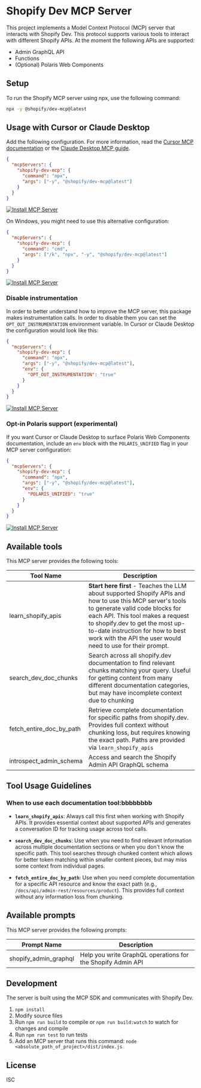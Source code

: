 # Shopify Dev MCP Server

This project implements a Model Context Protocol (MCP) server that interacts with Shopify Dev. This protocol supports various tools to interact with different Shopify APIs. At the moment the following APIs are supported:

- Admin GraphQL API
- Functions
- (Optional) Polaris Web Components

## Setup

To run the Shopify MCP server using npx, use the following command:

```bash
npx -y @shopify/dev-mcp@latest
```

## Usage with Cursor or Claude Desktop

Add the following configuration. For more information, read the [Cursor MCP documentation](https://docs.cursor.com/context/model-context-protocol) or the [Claude Desktop MCP guide](https://modelcontextprotocol.io/quickstart/user).

```json
{
  "mcpServers": {
    "shopify-dev-mcp": {
      "command": "npx",
      "args": ["-y", "@shopify/dev-mcp@latest"]
    }
  }
}
```

[![Install MCP Server](https://cursor.com/deeplink/mcp-install-dark.svg)](https://cursor.com/install-mcp?name=shopify-dev-mcp&config=eyJjb21tYW5kIjoibnB4IC15IEBzaG9waWZ5L2Rldi1tY3BAbGF0ZXN0In0%3D)

On Windows, you might need to use this alternative configuration:

```json
{
  "mcpServers": {
    "shopify-dev-mcp": {
      "command": "cmd",
      "args": ["/k", "npx", "-y", "@shopify/dev-mcp@latest"]
    }
  }
}
```

[![Install MCP Server](https://cursor.com/deeplink/mcp-install-dark.svg)](https://cursor.com/install-mcp?name=shopify-dev-mcp&config=eyJjb21tYW5kIjoiY21kIC9rIG5weCAteSBAc2hvcGlmeS9kZXYtbWNwQGxhdGVzdCJ9)

### Disable instrumentation

In order to better understand how to improve the MCP server, this package makes instrumentation calls. In order to disable them you can set the `OPT_OUT_INSTRUMENTATION` environment variable. In Cursor or Claude Desktop the configuration would look like this:

```json
{
  "mcpServers": {
    "shopify-dev-mcp": {
      "command": "npx",
      "args": ["-y", "@shopify/dev-mcp@latest"],
      "env": {
        "OPT_OUT_INSTRUMENTATION": "true"
      }
    }
  }
}
```

[![Install MCP Server](https://cursor.com/deeplink/mcp-install-dark.svg)](https://cursor.com/install-mcp?name=shopify-dev-mcp&config=eyJjb21tYW5kIjoibnB4IC15IEBzaG9waWZ5L2Rldi1tY3BAbGF0ZXN0IiwiZW52Ijp7Ik9QVF9PVVRfSU5TVFJVTUVOVEFUSU9OIjoidHJ1ZSJ9fQ%3D%3D)

### Opt-in Polaris support (experimental)

If you want Cursor or Claude Desktop to surface Polaris Web Components documentation, include an `env` block with the `POLARIS_UNIFIED` flag in your MCP server configuration:

```json
{
  "mcpServers": {
    "shopify-dev-mcp": {
      "command": "npx",
      "args": ["-y", "@shopify/dev-mcp@latest"],
      "env": {
        "POLARIS_UNIFIED": "true"
      }
    }
  }
}
```

[![Install MCP Server](https://cursor.com/deeplink/mcp-install-dark.svg)](https://cursor.com/install-mcp?name=shopify-dev-mcp&config=eyJjb21tYW5kIjoibnB4IC15IEBzaG9waWZ5L2Rldi1tY3BAbGF0ZXN0IiwiZW52Ijp7IlBPTEFSSVNfVU5JRklFRCI6InRydWUifX0%3D)

## Available tools

This MCP server provides the following tools:

| Tool Name                | Description                                                                                                                                                                                                                                                                                                           |
| ------------------------ | --------------------------------------------------------------------------------------------------------------------------------------------------------------------------------------------------------------------------------------------------------------------------------------------------------------------- |
| learn_shopify_apis       | **Start here first** - Teaches the LLM about supported Shopify APIs and how to use this MCP server's tools to generate valid code blocks for each API. This tool makes a request to shopify.dev to get the most up-to-date instruction for how to best work with the API the user would need to use for their prompt. |
| search_dev_doc_chunks    | Search across all shopify.dev documentation to find relevant chunks matching your query. Useful for getting content from many different documentation categories, but may have incomplete context due to chunking                                                                                                     |
| fetch_entire_doc_by_path | Retrieve complete documentation for specific paths from shopify.dev. Provides full context without chunking loss, but requires knowing the exact path. Paths are provided via `learn_shopify_apis`                                                                                                                    |
| introspect_admin_schema  | Access and search the Shopify Admin API GraphQL schema                                                                                                                                                                                                                                                                |

## Tool Usage Guidelines

### When to use each documentation tool:bbbbbbbb

- **`learn_shopify_apis`**: Always call this first when working with Shopify APIs. It provides essential context about supported APIs and generates a conversation ID for tracking usage across tool calls.

- **`search_dev_doc_chunks`**: Use when you need to find relevant information across multiple documentation sections or when you don't know the specific path. This tool searches through chunked content which allows for better token matching within smaller content pieces, but may miss some context from individual pages.

- **`fetch_entire_doc_by_path`**: Use when you need complete documentation for a specific API resource and know the exact path (e.g., `/docs/api/admin-rest/resources/product`). This provides full context without any information loss from chunking.

## Available prompts

This MCP server provides the following prompts:

| Prompt Name           | Description                                                 |
| --------------------- | ----------------------------------------------------------- |
| shopify_admin_graphql | Help you write GraphQL operations for the Shopify Admin API |

## Development

The server is built using the MCP SDK and communicates with Shopify Dev.

1. `npm install`
1. Modify source files
1. Run `npm run build` to compile or `npm run build:watch` to watch for changes and compile
1. Run `npm run test` to run tests
1. Add an MCP server that runs this command: `node <absolute_path_of_project>/dist/index.js`

## License

ISC
